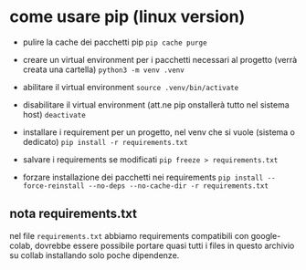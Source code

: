 # come usare pip (linux version)

- pulire la cache dei pacchetti pip
`pip cache purge`


- creare un virtual environment per i pacchetti necessari al progetto (verrà creata una cartella)
`python3 -m venv .venv` 


- abilitare il virtual environment
`source .venv/bin/activate`

- disabilitare il virtual environment (att.ne pip onstallerà tutto nel sistema host)
`deactivate`


- installare i requirement per un progetto, nel venv che si vuole (sistema o dedicato)
`pip install -r requirements.txt`

- salvare i requirements se modificati
`pip freeze > requirements.txt`

- forzare installazione dei pacchetti nei requirements
`pip install --force-reinstall --no-deps --no-cache-dir -r requirements.txt`


## nota requirements.txt

nel file `requirements.txt` abbiamo requirements compatibili con google-colab, dovrebbe essere possibile portare quasi tutti i files in questo archivio su collab installando solo poche dipendenze.
